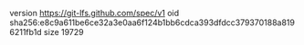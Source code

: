 version https://git-lfs.github.com/spec/v1
oid sha256:e8c9a611be6ce32a3e0aa6f124b1bb6cdca393dfdcc379370188a8196211fb1d
size 19729

